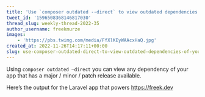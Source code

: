 ```yaml
---
title: 'Use `composer outdated --direct` to view outdated dependencies of your app'
tweet_id: '1596508368146817030'
thread_slug: weekly-thread-2022-35
author_username: freekmurze
images:
    - 'https://pbs.twimg.com/media/FfXlKEyWAAcxHaQ.jpg'
created_at: 2022-11-26T14:17:11+00:00
slug: use-composer-outdated-direct-to-view-outdated-dependencies-of-your-app
---
```

Using `composer outdated —direct` you can view any dependency of your app that has a major / minor / patch release available.

Here’s the output for the Laravel app that powers https://freek.dev